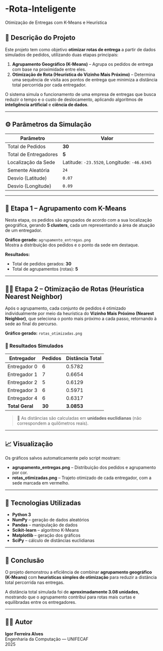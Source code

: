 # -Rota-Inteligente
Otimização de Entregas com K-Means e Heurística

## 📖 Descrição do Projeto

Este projeto tem como objetivo **otimizar rotas de entrega** a partir de dados simulados de pedidos, utilizando duas etapas principais:

1. **Agrupamento Geográfico (K-Means)** – Agrupa os pedidos de entrega com base na proximidade entre eles.  
2. **Otimização de Rota (Heurística do Vizinho Mais Próximo)** – Determina uma sequência de visita aos pontos de entrega que minimiza a distância total percorrida por cada entregador.

O sistema simula o funcionamento de uma empresa de entregas que busca reduzir o tempo e o custo de deslocamento, aplicando algoritmos de **inteligência artificial** e **ciência de dados**.

---

## ⚙️ Parâmetros da Simulação

| Parâmetro | Valor |
|------------|--------|
| Total de Pedidos | **30** |
| Total de Entregadores | **5** |
| Localização da Sede | Latitude: `-23.5520`, Longitude: `-46.6345` |
| Semente Aleatória | `24` |
| Desvio (Latitude) | `0.07` |
| Desvio (Longitude) | `0.09` |

---

## 🧮 Etapa 1 – Agrupamento com K-Means

Nesta etapa, os pedidos são agrupados de acordo com a sua localização geográfica, gerando **5 clusters**, cada um representando a área de atuação de um entregador.

**Gráfico gerado:** `agrupamento_entregas.png`  
Mostra a distribuição dos pedidos e o ponto da sede em destaque.

**Resultados:**
- Total de pedidos gerados: **30**
- Total de agrupamentos (rotas): **5**

---

## 🚴‍♂️ Etapa 2 – Otimização de Rotas (Heurística Nearest Neighbor)

Após o agrupamento, cada conjunto de pedidos é otimizado individualmente por meio da heurística do **Vizinho Mais Próximo (Nearest Neighbor)**, que seleciona o ponto mais próximo a cada passo, retornando à sede ao final do percurso.

**Gráfico gerado:** `rotas_otimizadas.png`

### 🔢 Resultados Simulados

| Entregador | Pedidos | Distância Total |
|-------------|----------|-----------------|
| Entregador 0 | 6 | 0.5782 |
| Entregador 1 | 7 | 0.6654 |
| Entregador 2 | 5 | 0.6129 |
| Entregador 3 | 6 | 0.5971 |
| Entregador 4 | 6 | 0.6317 |
| **Total Geral** | **30** | **3.0853** |

> 💬 As distâncias são calculadas em **unidades euclidianas** (não correspondem a quilômetros reais).

---

## 📈 Visualização

Os gráficos salvos automaticamente pelo script mostram:
- **agrupamento_entregas.png** – Distribuição dos pedidos e agrupamento por cor.  
- **rotas_otimizadas.png** – Trajeto otimizado de cada entregador, com a sede marcada em vermelho.

---

## 🧠 Tecnologias Utilizadas

- **Python 3**
- **NumPy** – geração de dados aleatórios  
- **Pandas** – manipulação de dados  
- **Scikit-learn** – algoritmo K-Means  
- **Matplotlib** – geração dos gráficos  
- **SciPy** – cálculo de distâncias euclidianas  

---

## 🧩 Conclusão

O projeto demonstrou a eficiência de combinar **agrupamento geográfico (K-Means)** com **heurísticas simples de otimização** para reduzir a distância total percorrida nas entregas.

A distância total simulada foi de **aproximadamente 3.08 unidades**, mostrando que o agrupamento contribui para rotas mais curtas e equilibradas entre os entregadores.

---

## 👨‍💻 Autor

**Igor Ferreira Alves**  
Engenharia da Computação — UNIFECAF  
2025
